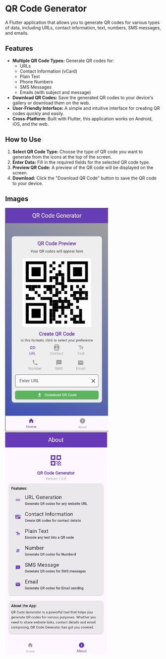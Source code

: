 # QR Code Generator

A Flutter application that allows you to generate QR codes for various types of data, including URLs, contact information, text, numbers, SMS messages, and emails.

## Features

- **Multiple QR Code Types:** Generate QR codes for:
  - URLs
  - Contact Information (vCard)
  - Plain Text
  - Phone Numbers
  - SMS Messages
  - Emails (with subject and message)
- **Download QR Codes:** Save the generated QR codes to your device's gallery or download them on the web.
- **User-Friendly Interface:** A simple and intuitive interface for creating QR codes quickly and easily.
- **Cross-Platform:** Built with Flutter, this application works on Android, iOS, and the web.

## How to Use

1.  **Select QR Code Type:** Choose the type of QR code you want to generate from the icons at the top of the screen.
2.  **Enter Data:** Fill in the required fields for the selected QR code type.
3.  **Preview QR Code:** A preview of the QR code will be displayed on the screen.
4.  **Download:** Click the "Download QR Code" button to save the QR code to your device.

## Images

![QR Code](android/images/qr.png)
![QR Code 1](android/images/qr1.png)

